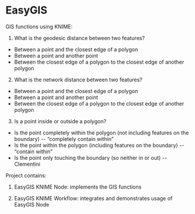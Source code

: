 # EasyGIS
GIS functions using KNIME:

1) What is the geodesic distance between two features?

- Between a point and the closest edge of a polygon
- Between a point and another point
- Between the closest edge of a polygon to the closest edge of another polygon

2) What is the network distance between two features?

- Between a point and the closest edge of a polygon
- Between a point and another point
- Between the closest edge of a polygon to the closest edge of another polygon

3) Is a point inside or outside a polygon?

- Is the point completely within the polygon (not including features on the boundary) -- “completely contain within”
- Is the point within the polygon (including features on the boundary) -- “contain within”
- Is the point only touching the boundary (so neither in or out) -- Clementini

Project contains:

1) EasyGIS KNIME Node: implements the GIS functions

2) EasyGIS KNIME Workflow: integrates and demonstrates usage of EasyGIS Node

